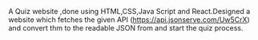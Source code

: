 A Quiz website ,done using HTML,CSS,Java Script and React.Designed a website which fetches the given API (https://api.jsonserve.com/Uw5CrX) and convert thm to the readable JSON from and start the quiz process.
